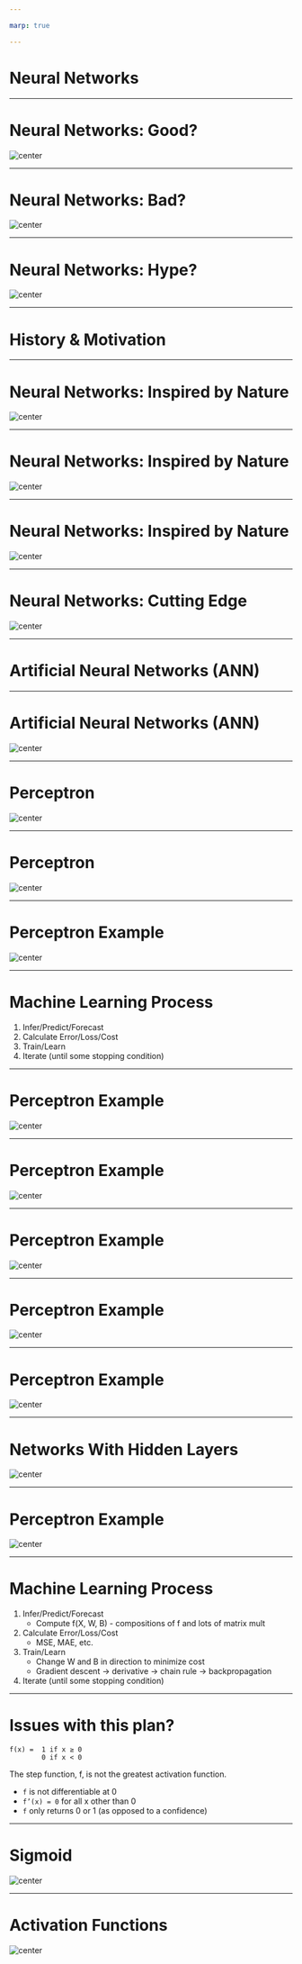 ```yaml
---

marp: true

---
```


<style>
img[alt~="center"] {
  display: block;
  margin: 0 auto;
}
</style>

# Neural Networks

<!--
So far we have used classic machine learning models. These models are powerful and have proven useful for a wide range of applications.

It's likely you have heard about neural networks and deep learning. These concepts are in vogue right now. Depending on your perspective, deep learning and neural networks are either going to be a giant leap forward for humanity, are going to destroy us all, or are over-hyped tools with limited application.

There is likely a little bit of truth to each of these opinions.
-->

---

# Neural Networks: Good?

![center](res/car.jpg)

<!--
Deep learning is a giant leap forward for humanity. We can now program machines to excel at tasks that we once thought only humans could master. Computers can drive cars, interpret medical imaging, create art, and play complex games at a human-expert level or better.

Image Details:
* [car.jpg](https://pixabay.com/photos/vehicle-autonomous-4759347/): Pixabay License
-->

---

# Neural Networks: Bad?

![center](res/terminator.jpg)

<!--
There is also the fear that deep learning will have huge negative impacts on society. The images of a terminator are likely overblown, but there is real concern that advanced deep learning algorithms will have negative effects on some people.

Disruptive technologies like self-driving cars will displace millions of workers.

Societal bias (conscious or not) can become encoded in deep learning algorithms, multiplying and normalizing the negative effects that have existed for decades.

When using deep learning, great care must be taken to remove bias and to understand the implications of mass application of the algorithms.

Image Details:
* [terminator.jpg](https://pixabay.com/illustrations/bot-cyborg-robot-helper-arm-chair-4875211/): Pixabay License
-->

---

# Neural Networks: Hype?

![center](res/hype.jpg)

<!--
And finally, there are those who think deep learning and neural networks are just hype. For every person who thinks a technological revolution is around the corner, there is another pointing out how specialized and controlled the environment has to be for machine learning algorithms to perform well.

Deep learning doesn't progress at an even pace. We are currently in a deep learning boom, but this has happened before. There have been a few "AI winters" where researchers thought that we were on the cusp of a revolution, only to have research in neural networks go dormant for a while.

We'd like to think that this time might be different. Computation is finally fast enough and has enough scale that algorithms designed decades ago can finally be implemented and trained in an effective manner.

Only time will tell if deep learning can live up to expectations. What we can do now is learn about it, be thoughtful about how we train and use it, and continue to innovate cautiously.

Image Details:
* [hype.jpg](https://unsplash.com/photos/NrtC3y108Ys): Unsplash License
-->

---

# History & Motivation

<!--
Let's first look at some history and motivation for neural networks.
-->

---

# Neural Networks: Inspired by Nature

![center](res/nature.png)

<!--
We've talked about what people think neural networks can and cannot do, but we really haven't talked about what neural networks are. And why are they even called neural networks?

Nature can be a source of inspiration. Birds inspired man to fly. The burdock plant was the inspiration for velcro. Even in the computer science realm we hear references to trees, forests, and other things that occur in nature.

Image Details:
* [nature.png](https://pixabay.com/photos/burdock-thistle-prickly-stick-barb-745306/): Pixabay License
* [nature.png](https://pixabay.com/photos/nike-baby-shoes-shoe-baby-velcro-1201595/): Pixabay License
* [nature.png](https://pixabay.com/photos/bird-seagull-flying-wings-gull-3158784/): Pixabay License
* [nature.png](https://pixabay.com/photos/plane-aircraft-take-off-sky-50893/): Pixabay License
-->

---

# Neural Networks: Inspired by Nature

![center](res/neuron.png)

<!--
Similar to the examples in the last slide, neural networks are inspired by nature. The brain contains a massive network of neurons that send electrical signals that activate other neurons. Through this network we are able to think.

This is the building block of the brain: a neuron.

A neuron is just a cell with a nucleus and cell body like any other cell. One of the distinguishing features of the neuron is the 'axon,' which is the long tail of the neuron. The tip of the axon has synaptic terminals that attach to other neuron bodies. A neuron body receives signals from the synapse of neurons before it. When those signals reach a critical point within a fixed period of time, the receiving neuron fires, sending a signal to later neurons.

Neural networks were inspired by neurons and connections between neurons in the brain, hence the name.

Image Details:
* [neuron.png](https://pixabay.com/vectors/neuron-nerve-cell-axon-dendrite-296581/): Pixabay License
-->

---

# Neural Networks: Inspired by Nature
![center](res/neurons.jpg)

<!--
This builds a web of neurons called a "neural network."

This simplification of the brain signaling pathway led to research into "artificial neural networks" with different types of neurons.

Beyond this network effect, the concept of neural networks tends to break away from biology. Similarly, birds inspired flight, but modern airplanes don't flap their wings.

We find inspiration in nature. We don't have to copy it.

Image Details
* [neurons.jpg](https://pixabay.com/illustrations/neurons-brain-cells-brain-structure-1773922/): Pixabay License
-->

---

# Neural Networks: Cutting Edge

![center](res/einstein.jpg)

<!--
When did neural networks originate? The 1940s.

1940s! I thought neural networks were cutting edge?

Many of the fundamental algorithms we use today are rooted in thought experiments from the 1940s, but it has been a long journey from then to where we are today.

The computing power and data storage that we have today is nearly unimaginable compared to what was available even in the recent past. Also, many of the early ideas were foundational, but they have been improved upon over time.

The idea of deep learning is not new. There were even a few "AI winters" over the last 80 years that stalled development and research in deep learning. It feels like we might finally be at a point where the theoretical ideas of the past can be fulfilled with the technologies of today.

Image Details:
* [einstein.jpg](https://pixabay.com/photos/albert-einstein-scientists-physicist-62931/): Pixabay License
-->

---

# Artificial Neural Networks (ANN)

<!--
Today we will talk about artificial neural networks. These are computational networks inspired by biological systems.

ANN is a big umbrella. There are "feed-forward" networks. There is a concept of "backpropagation." And there are specific types of networks such as convolutional neural networks (CNN) and recurrent neural networks (RNN) that we will look at in more detail in future units.
-->

---

# Artificial Neural Networks (ANN)

![center](res/ann.png)

<!--
These are the typical diagrams you see to depict an artificial neural network. On the left we have our "input layer." This is where we feed our feature data into the model. In these two diagrams, there are two features (depicted by the two blue dots on the far left of the schematic).

The feature information then flows into "hidden layers." In these hidden layers, mathematical operations are performed to extract patterns from the feature data. We'll talk more about this math on future slides.

Finally, the transformed feature data flows to the output layer, which returns our predicted target values.

The main idea is that if neurons in one layer "fire." Then, using the connections to the next layer, we can determine which neurons in the next layer will fire. For now, it is useful to think of a neuron firing as a 1 and not firing as a 0. It is true that more sophisticated neural networks take into account the intensity of a "fire" (i.e., fired at 50% vs fired at 100%), but for the sake of discussion, let's stick with the 1 or 0 model.

Image Details:
* [ann.png](https://opensource.google/docs/copyright/): Copyright Google

-->

---

# Perceptron

![center](res/perceptron.png)

<!--
In 1958, an American psychologist named Frank Rosenblatt attempted to build a machine called a perceptron.

We can think of the perceptron as the building block of neural networks. The perceptron has no hidden layers. We feed our features into the left side, do computation, and receive a predicted target.

This looks strikingly similar to the models we've been building in this course. And that's no accident! We can think of a linear regression model as a perceptron.

But what are those mystery computations that take place on the black lines? There are weights, w_{1}, ..., w_{m}, that are used in these computations. How does that work? Let's look closer at what's happening behind the scenes along those black lines.

Image Details:
* [perceptron.png](https://opensource.google/docs/copyright/): Copyright Google
-->

---

# Perceptron

![center](res/perceptron2.png)

<!--
The green and blue compartments show the computations taking place in the connections between the input layer and output layer of a perceptron.

The features are denoted by x_{i}. The weights w_{i} are playing the same role as the weights in our linear regression model. If we build a weight vector W = [w_{1}, w_{2}, ..., w_{m}] and a feature vector X = [x_{1}, x_{2}, ..., x_{m}], then the green computation is simply W^{T}X + b (which is exactly the same as the target in a regression model: bias + w_{1}x_{1} + w_{2}x_{2} + ... + w_{m}x_{m}).

This information is then sent to an "activation function," which uses the information from the green computation to determine whether or not the next neuron should fire. In a linear regression example, the activation function might be f(x) = x. In other words, the activation function plays no role. But let's look at a slightly more interesting example and walk through these details in a little more depth.

Image Details:
* [perceptron2.png](https://opensource.google/docs/copyright/): Copyright Google
-->

---

# Perceptron Example

![center](res/perceptron_example.png)

<!--
Suppose we want to predict whether an individual will start studying machine learning. Our features are given by:
x_{1} = will the person make more money?
x_{2} = does the person love programming and mathematics?
x_{3} = does the person have a project that would benefit from ML?

We compute W^{T}X = w_{1}x_{1} + w_{2}x_{2} + w_{3}x_{3} + bias.

Now assume that we will say "yes": the person will study machine learning if the result is >= 0 and "no": the person will not study machine learning if the result is < 0.

*It might be helpful to flip back to the previous slide and explain that the specific activation function we're working with in this example is f(x) = 1 if W^{T}X + b >= 0 and f(x) = 0 if W^{T}X + b < 0. Also, for notational convenience, we flip the sign of b and write w_{1}x_{1} + w_{2}x_{2} + w_{3}x_{3} - b going forward. If we use this model, then the algorithm will learn a negated form of b.*

That is, we ask is w_{1}x_{1} + w_{2}x_{2} + w_{3}x_{3} - bias >= 0? Which is the same as asking is w_{1}x_{1} + w_{2}x_{2} + w_{3}x_{3} >= b. For convenience, we have relabeled b as -b.


Image Details:
* [perceptron_example.png](https://opensource.google/docs/copyright/): Copyright Google
-->

---

# Machine Learning Process

1. Infer/Predict/Forecast
1. Calculate Error/Loss/Cost
1. Train/Learn
1. Iterate (until some stopping condition)

<!--
Let's recall the general machine learning process. This is the same process that we use for all ML models.
-->

---

# Perceptron Example

![center](res/perceptron_example_01.png)

<!--
Let's assume we already have our weights and bias. We say that x_{1} and x_{2} have an equal impact on a person's decision to study ML, and they both have weight 2. Assume that x_{3} is three times as important in a person's decision to study ML, so its weight is 6. Now let's assume the bias is 5. In other words, we are thresholding at 5, and we say if W^{T}X >= 5, then the person will study machine learning. If W^{T}X < 5, then the person will not study machine learning.

Let's take a second to think about these numbers critically and see what they really mean.

Image Details:
* [perceptron_example_01.png](https://opensource.google/docs/copyright/): Copyright Google
-->

---

# Perceptron Example

![center](res/perceptron_example_02.png)

<!--

Let's assume a particular person, Kelly, does not stand to make more money by studying ML and she does not like programming and math (x_{1} = x_{2} = 0). But assume that Kelly does have a project that would benefit from ML (x_{3} = 1).

Image Details:
* [perceptron_example_02.png](https://opensource.google/docs/copyright/): Copyright Google
-->

---

# Perceptron Example

![center](res/perceptron_example_03.png)

<!--
Computing W^{T}X we get 6.

We check that 6 is >= 5, so we say "yes": Kelly will study machine learning.

Image Details:
* [perceptron_example_03.png](https://opensource.google/docs/copyright/): Copyright Google
-->

---

# Perceptron Example

![center](res/perceptron_example_04.png)

<!--
Now let's assume we have another person, Riley, who will make more money in her job by learning ML and she does like programming and math (x_{1} = x_{2} = 1), but she does not have a project that would benefit from ML (x_{3}=0).

Image Details:
* [perceptron_example_04.png](https://opensource.google/docs/copyright/): Copyright Google
-->

---

# Perceptron Example

![center](res/perceptron_example_05.png)

<!--
Computing W^{T}X we get 4.

We check that 4<5, so the model predicts "no": Riley will not study ML.

In general, this is how we feed input data into our model. If the model had already finished learning the weights and bias, then this is how we would generate our predicted targets.

Image Details:
* [perceptron_example_05.png](https://opensource.google/docs/copyright/): Copyright Google
-->

---

# Networks With Hidden Layers

![center](res/hidden_layers.png)

<!--
If we had a network with more layers, then the same process is happening between each layer. We can think of this as many perceptrons stacked on top of each other.

For example, in the input layer we have X = [x_{1}, ..., x_{m}]. All these nodes are connected to node h_{1}^{1}. There are weights assigned to each of these that we can combine into a vector, W_{1}^{1}. Then W_{1}^{1}^{T}X + b can be thought of as a perceptron.

Similarly, all the nodes in the first hidden layer are connected to h_{1}^{2}. All these connections have their own individual weights. And this part of the network can be thought of as its own perceptron.

Thus, feeding data through the hidden layers is equivalent to a composition of many matrix multiplications.

Image Details:
* [hidden_layers.png](https://opensource.google/docs/copyright/): Copyright Google

-->

---

# Perceptron Example

![center](res/perceptron_example_06.png)

<!--
But how does the model actually update the weights and bias during the learning process?

Let's look back at our example. Note that both of these samples were technically training data. From our dataset, we know that both Kelly and Riley did study ML (y=1), but for Kelly we predicted \hat{y} = 1, and for Riley we predicted \hat{y} = 0. So Kelly's prediction was correct, while Riley's was not correct.

Now the model needs to adjust the weights. It seems like if a person stands to make more money from studying ML AND they love programming and math, then the model should predict a 1 (whether or not they have a current project that would benefit from ML).

So the model needs to update the weights and bias via some optimization algorithm like gradient descent. In order to compute the derivative (gradient) to discern the direction of steepest descent, we will need to unravel the many compositions of matrix multiplication. If you remember your calculus, how do we take the derivative of a composition? The chain rule! That is effectively what backpropagation does. It is a way to compute the gradient when many chain rules are involved through each layer of the network.

Image Details:
* [perceptron_example_06.png](https://opensource.google/docs/copyright/): Copyright Google
-->

---


# Machine Learning Process

1. Infer/Predict/Forecast
    * Compute f(X, W, B) - compositions of f and lots of matrix mult
1. Calculate Error/Loss/Cost
    * MSE, MAE, etc.
1. Train/Learn
    * Change W and B in direction to minimize cost
    * Gradient descent -> derivative -> chain rule -> backpropagation
1. Iterate (until some stopping condition)

<!--
Let's put everything together and summarize how a neural network will learn in general. It shouldn't surprise you that it's the same machine learning process that we've been working with for all our models. Now we've just filled it with some high-level details of each step for neural networks.
-->

---


# Issues with this plan?

````
f(x) =  1 if x ≥ 0
        0 if x < 0
````

The step function, f, is not the greatest activation function.
* `f` is not differentiable at 0
* `f’(x) = 0` for all x other than 0
* `f` only returns 0 or 1 (as opposed to a confidence)

<!--
There are many possible activation functions, and some work better than others in certain situations.

Let's take a closer look at the activation function we used in our simple example. This function is called a step-function.

There are a few drawbacks to using the step-function.
* f is not differentiable at 0. This could create problems for gradient descent when we need to take a derivative.
* f'(x) is 0 whenever x is not 0. This could also create problems for gradient descent. If we ever multiply by f'(x), the entire function will go to 0, which means no slope. So it can be hard to determine the direction of steepest descent.
* f only returns a no or a yes. It would be preferable for f to return a continuous value between 0 and 1. For example, if f returned .9, then we would say that we're 90% confident the answer is "yes, this person will study ML." That is far more powerful than just returning a "yes" or "no." We will discuss this further in the section on classification.

-->

---

# Sigmoid

![center](res/sigmoid.png)

<!--
The sigmoid function is a far more popular activation function, as it addresses the issues we just discussed with the step-function. Again, we will talk more about this when we get to classification.

Image Details:
* [sigmoid.png](https://opensource.google/docs/copyright/): Copyright Google
-->

---

# Activation Functions
![center](res/neurnet10.png)

<!--
The choice of activation function is important. RELU makes differentiation difficult, but it actually works really well in practice. The other functions are also very useful.

It is important to note that why certain activation functions behave in certain ways is an active area of research. People are testing new ones every day. Sometimes there is good theoretical justification for using a particular activation function, and sometimes we use a particular activation function simply because it trained quickly and gave us good results in practice.

Image Details:
* [neurnet10.png](https://opensource.google/docs/copyright/): Copyright Google
-->
